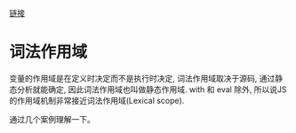 [链接](http://www.alixixi.com/web/a/2010062560089.shtml)

# 词法作用域
变量的作用域是在定义时决定而不是执行时决定, 词法作用域取决于源码, 通过静态分析就能确定, 因此词法作用域也叫做静态作用域. with 和 eval 除外, 所以说JS的作用域机制非常接近词法作用域(Lexical scope).

通过几个案例理解一下。

